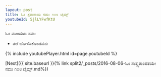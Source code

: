 ```yaml
---
layout: post
title: ಓಂ ಶ್ರಮನಾಯ ನಮಃ ೧೦೮ ಟೈಮ್ಸ್
youtubeId: 5jlLYFwfKtU
---
```

 
 
 ಓಂ ಮುಂದಯ ನಮಃ  
 
 -  ತಲೆ ಬೋಳಿಸಿಕೊಂಡವನು 
 
  
 
  
 
 
 
 
 
 


{% include youtubePlayer.html id=page.youtubeId %}
 
[Next]({{ site.baseurl }}{% link  split2/_posts/2016-08-06-ಓಂ ಸಾತ್ತ್ವತಾಂಪತಯೇ ನಮಃ ೧೦೮ ಟೈಮ್ಸ್.md%})
 

